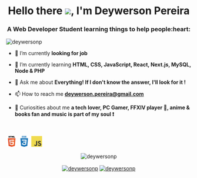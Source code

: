 <h1 align="center">Hello there <img src="https://raw.githubusercontent.com/kaueMarques/kaueMarques/master/hi.gif" width="30px">, I'm Deywerson Pereira</h1>
<h3 align="center">A Web Developer Student learning things to help people:heart:</h3>
<p align="left"> <img src="https://komarev.com/ghpvc/?username=deywersonp" alt="deywersonp"/> </p>


- 🔭 I’m currently **looking for job** 

- 🌱 I’m currently learning **HTML, CSS, JavaScript, React, Next.js, MySQL, Node & PHP**

- 💬 Ask me about **Everything! If I don't know the answer, I'll look for it !**

- 📫 How to reach me **deywerson.pereira@gmail.com**

- 🌟 Curiosities about me **a tech lover, PC Gamer, FFXIV player 🖤, anime & books fan and music is part of my soul ❗**

<br>

<p align="left">
<!-- <img src="https://raw.githubusercontent.com/devicons/devicon/master/icons/react/react-original-wordmark.svg" alt="react" width="20" height="20"/> -->
<img src="https://raw.githubusercontent.com/devicons/devicon/master/icons/html5/html5-original-wordmark.svg" alt="html5"  width="30" height="30"/>
<img src="https://raw.githubusercontent.com/devicons/devicon/master/icons/css3/css3-plain-wordmark.svg" alt="css3"  width="30" height="30"/>
<img src="https://raw.githubusercontent.com/devicons/devicon/master/icons/javascript/javascript-original.svg" alt="javascript" width="30" height="30"/>
<!-- <img src="https://raw.githubusercontent.com/devicons/devicon/master/icons/postgresql/postgresql-original-wordmark.svg" alt="postgresql" width="30" height="30"/> -->
<!-- <img src="https://raw.githubusercontent.com/devicons/devicon/master/icons/nodejs/nodejs-original-wordmark.svg" alt="nodejs" width="30" height="30"/></p><p align="center"> -->

<br>
<p align="center">
<img src="https://github-readme-stats.vercel.app/api?username=deywersonp&show_icons=true" alt="deywersonp"/> 
</p>

<p align="center">
<!-- <a href="" target="blank"><img align="center" src="https://cdn.jsdelivr.net/npm/simple-icons@3.0.1/icons/codepen.svg" alt="deywersonp" height="20" width="20" /></a> -->
<!-- <a href="" target="blank"><img align="center" src="https://cdn.jsdelivr.net/npm/simple-icons@3.0.1/icons/twitter.svg" alt="deywersonp" height="20" width="20" /></a> -->
<a href="https://www.linkedin.com/in/deywerson-pereira/" target="blank"><img align="center" src="https://cdn.jsdelivr.net/npm/simple-icons@3.0.1/icons/linkedin.svg" alt="deywersonp" height="20" width="20" /></a>
<!-- <a href="https://stackoverflow.com/" target="blank"><img align="center" src="https://cdn.jsdelivr.net/npm/simple-icons@3.0.1/icons/stackoverflow.svg" alt="deywersonp" height="20" width="20" /></a> -->
<!-- <a href="" target="blank"><img align="center" src="https://cdn.jsdelivr.net/npm/simple-icons@3.0.1/icons/codesandbox.svg" alt="deywersonp" height="20" width="20" /></a> -->
<a href="https://www.instagram.com/7passosaonorte" target="blank"><img align="center" src="https://cdn.jsdelivr.net/npm/simple-icons@3.0.1/icons/instagram.svg" alt="deywersonp" height="20" width="20" /></a>
</p>

<!--
**deywersonp/deywersonp** is a ✨ _special_ ✨ repository because its `README.md` (this file) appears on your GitHub profile.

Here are some ideas to get you started:

- 🔭 I’m currently working on ...
- 🌱 I’m currently learning ...
- 👯 I’m looking to collaborate on ...
- 🤔 I’m looking for help with ...
- 💬 Ask me about ...
- 📫 How to reach me: ...
- 😄 Pronouns: ...
- ⚡ Fun fact: ...
-->
